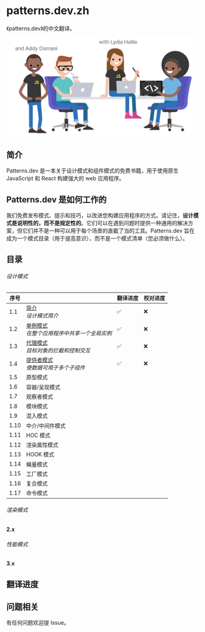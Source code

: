# patterns.dev.zh

《patterns.dev》的中文翻译。

![](./pic_bed/cover.svg)

## 简介

Patterns.dev 是一本关于设计模式和组件模式的免费书籍，用于使用原生 JavaScript 和 React 构建强大的 web 应用程序。

## Patterns.dev 是如何工作的

我们免费发布模式、提示和技巧，以改进您构建应用程序的方式。请记住，**设计模式是说明性的，而不是规定性的**。它们可以在遇到问题时提供一种通用的解决方案，但它们并不是一种可以用于每个场景的直截了当的工具。Patterns.dev 旨在成为一个模式目录（用于提高意识），而不是一个模式清单（您必须做什么）。

## 目录

###### 设计模式

| 序号 |                                                              | 翻译进度 | 校对进度 |
| ---- | ------------------------------------------------------------ | -------- | -------- |
| 1.1  | [简介](./articles/1_1_introduction.md)<br />*设计模式简介*   | ✅        | ❌        |
| 1.2  | [单例模式](./articles/1_2_singleton_pattern.md)<br />*在整个应用程序中共享一个全局实例* | ✅        | ❌        |
| 1.3  | [代理模式](./articles/1_3_proxy_pattern.md)<br />*目标对象的拦截和控制交互* | ✅        | ❌        |
| 1.4  | [提供者模式](./articles/1_4_provider_pattern.md)<br />*使数据可用于多个子组件* | ✅        | ❌        |
| 1.5  | 原型模式                                                     |          |          |
| 1.6  | 容器/呈现模式                                                |          |          |
| 1.7  | 观察者模式                                                   |          |          |
| 1.8  | 模块模式                                                     |          |          |
| 1.9  | 混入模式                                                     |          |          |
| 1.10 | 中介/中间件模式                                              |          |          |
| 1.11 | HOC 模式                                                     |          |          |
| 1.12 | 渲染属性模式                                                 |          |          |
| 1.13 | HOOK 模式                                                    |          |          |
| 1.14 | 蝇量模式                                                     |          |          |
| 1.15 | 工厂模式                                                     |          |          |
| 1.16 | 复合模式                                                     |          |          |
| 1.17 | 命令模式                                                     |          |          |

###### 渲染模式

#### 2.x

###### 性能模式

#### 3.x

## 翻译进度



## 问题相关

有任何问题欢迎提 Issue。

